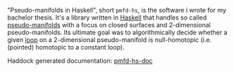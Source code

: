 "Pseudo-manifolds in Haskell", short `pmfd-hs`, is the software i wrote
for my bachelor thesis. It's a library written in [Haskell](https://www.haskell.org/) that
handles so called [pseudo-manifolds](http://en.wikipedia.org/wiki/Pseudomanifold) with a focus on closed surfaces
and 2-dimensional pseudo-manifolds. Its ultimate goal was to algorithmically
decide whether a given [loop](http://mathworld.wolfram.com/FundamentalGroup.html) on a 2-dimensional pseudo-manifold
is null-homotopic (i.e. (pointed) homotopic to a constant loop).

Haddock generated documentation: [pmfd-hs-doc](http://homepages.uni-r.de/~prj05723/_ba/pmfd-hs-doc/)
<!-- My bachelor thesis (see especially sections 4.2 and 4.3): -->
